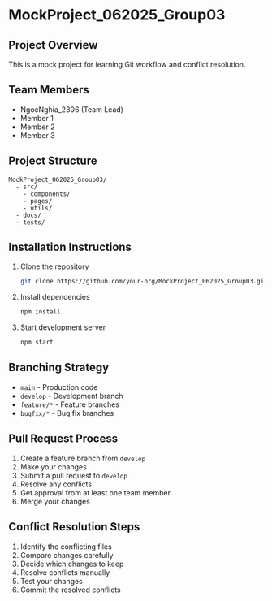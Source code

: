 # MockProject_062025_Group03

## Project Overview
This is a mock project for learning Git workflow and conflict resolution.

## Team Members
- NgocNghia_2306 (Team Lead)
- Member 1
- Member 2
- Member 3

## Project Structure
```
MockProject_062025_Group03/
  - src/
    - components/
    - pages/
    - utils/
  - docs/
  - tests/
```

## Installation Instructions
1. Clone the repository
   ```bash
   git clone https://github.com/your-org/MockProject_062025_Group03.git
   ```
2. Install dependencies
   ```bash
   npm install
   ```
3. Start development server
   ```bash
   npm start
   ```

## Branching Strategy
- `main` - Production code
- `develop` - Development branch
- `feature/*` - Feature branches
- `bugfix/*` - Bug fix branches

## Pull Request Process
1. Create a feature branch from `develop`
2. Make your changes
3. Submit a pull request to `develop`
4. Resolve any conflicts
5. Get approval from at least one team member
6. Merge your changes

## Conflict Resolution Steps
1. Identify the conflicting files
2. Compare changes carefully
3. Decide which changes to keep
4. Resolve conflicts manually
5. Test your changes
6. Commit the resolved conflicts
